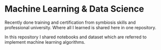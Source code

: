 # Machine Learning & Data Science
Recently done training and certification from symbiosis skills and professional university.
Where all I learned is shared here in one repository.

In this repository I shared notebooks and dataset which are referred to implement machine learning algorithms.
